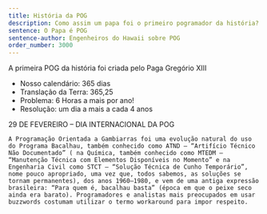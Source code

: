 ```yaml
---
title: História da POG
description: Como assim um papa foi o primeiro pogramador da história?
sentence: O Papa é POG
sentence-author: Engenheiros do Hawaii sobre POG
order_number: 3000
---
```


A primeira POG da história foi criada pelo Paga Gregório XIII

* Nosso calendário: 365 dias
* Translação da Terra: 365,25
* Problema: 6 Horas a mais por ano!
* Resolução: um dia a mais a cada 4 anos

29 DE FEVEREIRO – DIA INTERNACIONAL DA POG

    A Programação Orientada a Gambiarras foi uma evolução natural do uso do Programa Bacalhau, também conhecido como ATND – “Artifício Técnico Não Documentado” ( na Química, também conhecido como MTEDM – “Manutenção Técnica com Elementos Disponíveis no Momento” e na Engenharia Civil como STCT – “Solução Técnica de Cunho Temporário”, nome pouco apropriado, uma vez que, todos sabemos, as soluções se tornam permanentes), dos anos 1960–1980, e vem de uma antiga expressão brasileira: “Para quem é, bacalhau basta” (época em que o peixe seco ainda era barato). Programadores e analistas mais preocupados em usar buzzwords costumam utilizar o termo workaround para impor respeito.
